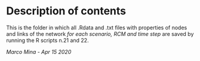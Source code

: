 # Description of contents

This is the folder in which all .Rdata and .txt files with properties of nodes and links of the network *for each scenario, RCM and time step* are saved by running the R scripts n.21 and 22. 

*Marco Mina - Apr 15 2020*

